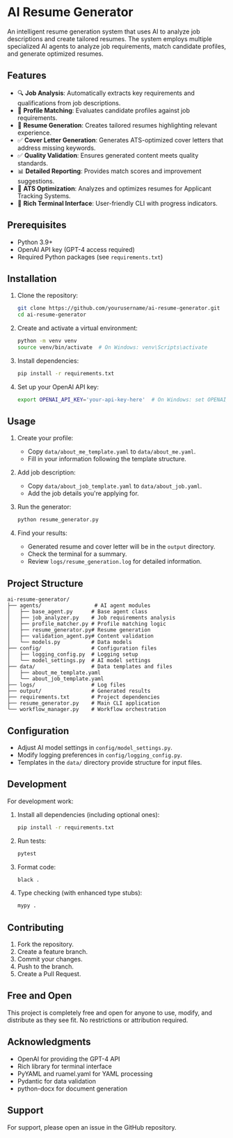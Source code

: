 # AI Resume Generator

An intelligent resume generation system that uses AI to analyze job descriptions and create tailored resumes. The system employs multiple specialized AI agents to analyze job requirements, match candidate profiles, and generate optimized resumes.

## Features

- 🔍 **Job Analysis**: Automatically extracts key requirements and qualifications from job descriptions.
- 🎯 **Profile Matching**: Evaluates candidate profiles against job requirements.
- 📝 **Resume Generation**: Creates tailored resumes highlighting relevant experience.
- ✅️ **Cover Letter Generation**: Generates ATS-optimized cover letters that address missing keywords.
- ✅ **Quality Validation**: Ensures generated content meets quality standards.
- 📊 **Detailed Reporting**: Provides match scores and improvement suggestions.
- 🎨 **ATS Optimization**: Analyzes and optimizes resumes for Applicant Tracking Systems.
- 🎨 **Rich Terminal Interface**: User-friendly CLI with progress indicators.

## Prerequisites

- Python 3.9+
- OpenAI API key (GPT-4 access required)
- Required Python packages (see `requirements.txt`)

## Installation

1. Clone the repository:
   ```bash
   git clone https://github.com/yourusername/ai-resume-generator.git
   cd ai-resume-generator
   ```

2. Create and activate a virtual environment:
   ```bash
   python -m venv venv
   source venv/bin/activate  # On Windows: venv\Scripts\activate
   ```

3. Install dependencies:
   ```bash
   pip install -r requirements.txt
   ```

4. Set up your OpenAI API key:
   ```bash
   export OPENAI_API_KEY='your-api-key-here'  # On Windows: set OPENAI_API_KEY=your-api-key-here
   ```

## Usage

1. Create your profile:
   - Copy `data/about_me_template.yaml` to `data/about_me.yaml`.
   - Fill in your information following the template structure.

2. Add job description:
   - Copy `data/about_job_template.yaml` to `data/about_job.yaml`.
   - Add the job details you're applying for.

3. Run the generator:
   ```bash
   python resume_generator.py
   ```

4. Find your results:
   - Generated resume and cover letter will be in the `output` directory.
   - Check the terminal for a summary.
   - Review `logs/resume_generation.log` for detailed information.

## Project Structure

```
ai-resume-generator/
├── agents/                 # AI agent modules
│   ├── base_agent.py      # Base agent class
│   ├── job_analyzer.py    # Job requirements analysis
│   ├── profile_matcher.py # Profile matching logic
│   ├── resume_generator.py# Resume generation
│   ├── validation_agent.py# Content validation
│   └── models.py          # Data models
├── config/                # Configuration files
│   ├── logging_config.py  # Logging setup
│   └── model_settings.py  # AI model settings
├── data/                  # Data templates and files
│   ├── about_me_template.yaml
│   └── about_job_template.yaml
├── logs/                  # Log files
├── output/                # Generated results
├── requirements.txt       # Project dependencies
├── resume_generator.py    # Main CLI application
└── workflow_manager.py    # Workflow orchestration
```

## Configuration

- Adjust AI model settings in `config/model_settings.py`.
- Modify logging preferences in `config/logging_config.py`.
- Templates in the `data/` directory provide structure for input files.

## Development

For development work:

1. Install all dependencies (including optional ones):
   ```bash
   pip install -r requirements.txt
   ```

2. Run tests:
   ```bash
   pytest
   ```

3. Format code:
   ```bash
   black .
   ```

4. Type checking (with enhanced type stubs):
   ```bash
   mypy .
   ```

## Contributing

1. Fork the repository.
2. Create a feature branch.
3. Commit your changes.
4. Push to the branch.
5. Create a Pull Request.

## Free and Open

This project is completely free and open for anyone to use, modify, and distribute as they see fit. No restrictions or attribution required.

## Acknowledgments

- OpenAI for providing the GPT-4 API
- Rich library for terminal interface
- PyYAML and ruamel.yaml for YAML processing
- Pydantic for data validation
- python-docx for document generation

## Support

For support, please open an issue in the GitHub repository. 